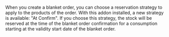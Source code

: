 When you create a blanket order, you can choose a reservation strategy to apply to the products of the order. With this addon installed, a new strategy is available: "At Confirm".
If you choose this strategy, the stock will be reserved at the time of the blanket order confirmation for a consumption starting at the validity start date of the blanket order.